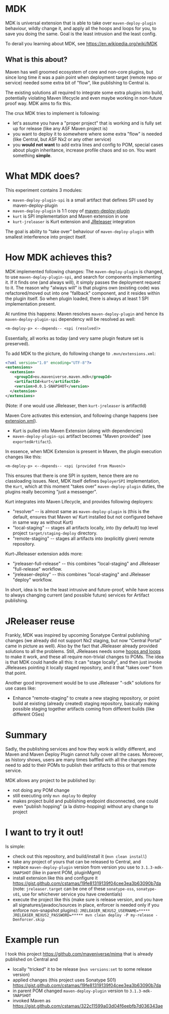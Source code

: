 # MDK

MDK is universal extension that is able to take over `maven-deploy-plugin` behaviour, wildly change it, and apply all 
the hoops and loops for you, to save you doing the same. Goal is the least intrusion and the least config.

To derail you learning about MDK, see https://en.wikipedia.org/wiki/MDK

## What is this about?

Maven has well groomed ecosystem of core and non-core plugins, but since long time it was a pain point when deployment
target (remote repo or service) needed some extra bit of "flow", like publishing to Central is.

The existing solutions all required to integrate some extra plugins into build, potentially violating Maven lifecycle
and even maybe working in non-future proof way. MDK aims to fix this.

The crux MDK tries to implement is following:
* let's assume you have a "proper project" that is working and is fully set up for release (like any ASF Maven project is)
* you want to deploy it to somewhere where some extra "flow" is needed (like Central, but ASF Nx2 or any other service)
* you **would not want** to add extra lines and config to POM, special cases about plugin inheritance, increase profile
  chaos and so on. You want something **simple**.

# What MDK does?

This experiment contains 3 modules:
* `maven-deploy-plugin-spi` is a small artifact that defines SPI used by maven-deploy-plugin
* `maven-deploy-plugin` is 1:1 copy of [maven-deploy-plugin](https://github.com/apache/maven-deploy-plugin)
* `kurt` is SPI implementation and Maven extension in one
* `kurt-jreleaser` is Kurt extension and [JReleaser](https://jreleaser.org/) integration

The goal is ability to "take over" behaviour of `maven-deploy-plugin` with smallest interference into project itself.

# How MDK achieves this?

MDK implemented following changes: The `maven-deploy-plugin` is changed, to use `maven-deploy-plugin-spi`, and search for 
components implementing it. If it finds one (and always will), it simply passes the deployment request to it. The 
reason why "always will" is that plugins own (existing code) was refactored/moved out into one "fallback" component, 
and it resides within the plugin itself. So when plugin loaded, there is always at least 1 SPI implementation present.

At runtime this happens: Maven resolves `maven-deploy-plugin` and hence its `maven-deploy-plugin-spi` 
dependency will be resolved as well:

```txt
<m-deploy-p> <--depends-- <spi (resolved)>
```

Essentially, all works as today (and very same plugin feature set is preserved).

To add MDK to the picture, do following change to `.mvn/extensions.xml`:

```xml
<?xml version="1.0" encoding="UTF-8"?>
<extensions>
  <extension>
    <groupId>eu.maveniverse.maven.mdk</groupId>
    <artifactId>kurt</artifactId>
    <version>0.0.1-SNAPSHOT</version>
  </extension>
</extensions>
```

(Note: if one would use JReleaser, then `kurt-jreleaser` is artifactId)

Maven Core activates this extension, and following change happens (see [extension.xml](kurt/src/main/resources/META-INF/maven/extension.xml)).
* Kurt is pulled into Maven Extension (along with dependencies)
* `maven-deploy-plugin-spi` artifact becomes "Maven provided" (see `exportedArtifact`).

In essence, when MDK Extension is present in Maven, the plugin execution changes like this:

```txt
<m-deploy-p> <--depends-- <spi (provided from Maven)>
```

This ensures that there is one SPI in system, hence there are no classloading issues. Next, MDK itself defines
`DeployerSPI` implementation, the `Kurt`, which at this moment "takes over" `maven-deploy-plugin` duties, the plugins
really becoming "just a messenger".

Kurt integrates into Maven Lifecycle, and provides following deployers:
* "resolver" -- is almost same as `maven-deploy-plugin` is (this is the default, ensures that Maven w/ Kurt installed but not configured behave in same way as without Kurt)
* "local-staging" -- stages all artifacts locally, into (by default) top level project `target/staging-deploy` directory.
* "remote-staging" -- stages all artifacts into (explicitly given) remote repository.

Kurt-JReleaser extension adds more:
* "jreleaser-full-release" -- this combines "local-staging" and JReleaser "full-release" workflow.
* "jreleaser-deploy" -- this combines "local-staging" and JReleaser "deploy" workflow.

In short, idea is to be the least intrusive and future-proof, while have access to always changing current (and 
possible future) services for Artifact publishing.

# JReleaser reuse

Frankly, MDK was inspired by upcoming Sonatype Central publishing changes (we already did not support Nx2 staging, but
now "Central Portal" came in picture as well). Also by the fact that JReleaser already provided solutions to all the
problems. Still, JReleases needs some [hoops and loops](https://jreleaser.org/guide/latest/examples/maven/index.html)
to make it work, and these all require non-trivial changes to POMs. The idea is that MDK could handle all this: 
it can "stage locally", and then just invoke JReleases pointing it locally staged repository, and it that "takes over" 
from that point. 

Another good improvement would be to use JReleaser "-sdk" solutions for use cases like:
* Enhance "remote-staging" to create a new staging repository, or point build at existing (already created) staging repository,
  basically making possible staging together artifacts coming from different builds (like different OSes)

# Summary

Sadly, the publishing services and how they work is wildly different, and Maven and Maven Deploy Plugin cannot fully
cover all the cases. Moreover, as history shows, users are many times baffled with all the changes they need to add
to their POMs to publish their artifacts to this or that remote service.

MDK allows any project to be published by:
* not doing any POM change
* still executing only `mvn deploy` to deploy
* makes project build and publishing endpoint disconnected, one could even "publish hopping" (a la distro-hopping) without
  any change to project

# I want to try it out!

Is simple:
* check out this repository, and build/install it (`mvn clean install`)
* take any project of yours that can be released to Central, and
* replace `maven-deploy-plugin` version from version you use to `3.1.3-mdk-SNAPSHOT` (like in parent POM, pluginMgmt)
* install extension like this and configure it https://gist.github.com/cstamas/19fe81319139f04cee3ea3b63090b7da
  (note: `jreleaser.target` can be one of these `sonatype-oss`, `sonatype-s01`, use for whichever service you have credentials)
* execute the project like this (make sure is release version, and you have all signatures/javadoc/sources in place, enforcer is needed only if you enforce non-snapshot plugins): `JRELEASER_NEXUS2_USERNAME=***** JRELEASER_NEXUS2_PASSWORD=***** mvn clean deploy -P my-release -Denforcer.skip`

# Example run

I took this project https://github.com/maveniverse/mima that is already published on Central and
* locally "tricked" it to be release (`mvn versions:set` to some release version)
* applied changes (this project uses Sonatype S01) https://gist.github.com/cstamas/19fe81319139f04cee3ea3b63090b7da
* in parent POM changed `maven-deploy-plugin` version to `3.1.3-mdk-SNAPSHOT`
* invoked Maven as https://gist.github.com/cstamas/322c11599a03d04f6eebfb7d036343ae